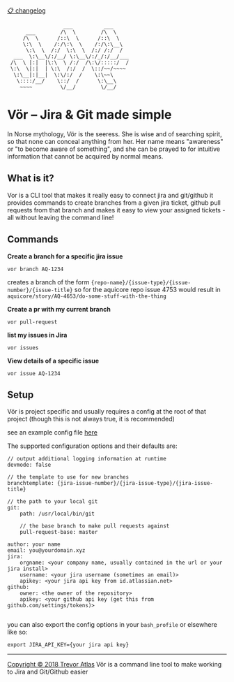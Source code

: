 [📋 changelog](https://github.com/trevor-atlas/vor/blob/master/CHANGELOG.md)
```
                  ___          ___
      ___        /\  \        /\  \
     /\  \      /::\  \      /::\  \
     \:\  \    /:/\:\  \    /:/\:\__\
      \:\  \  /:/  \:\  \  /:/ /:/  /
  ___  \:\__\/:/__/ \:\__\/:/_/:/__/___
 /\  \ |:|  |\:\  \ /:/  /\:\/:::::/  /
 \:\  \|:|  | \:\  /:/  /  \::/~~/~~~~
  \:\__|:|__|  \:\/:/  /    \:\~~\
   \::::/__/    \::/  /      \:\__\
    ~~~~         \/__/        \/__/
```

# Vör – Jira & Git made simple
In Norse mythology, Vör is the seeress. She is wise and of searching spirit, so that none can conceal anything from her. Her name means "awareness" or "to become aware of something", and she can be prayed to for intuitive information that cannot be acquired by normal means.


## What is it?
Vor is a CLI tool that makes it really easy to connect jira and git/github
it provides commands to create branches from a given jira ticket, github pull requests from that branch and makes it easy to view your assigned tickets - all without leaving the command line! 

## Commands
**Create a branch for a specific jira issue**

```
vor branch AQ-1234
```
creates a branch of the form `{repo-name}/{issue-type}/{issue-number}/{issue-title}`
so for the aquicore repo issue 4753 would result in
`aquicore/story/AQ-4653/do-some-stuff-with-the-thing`

**Create a pr with my current branch**

```
vor pull-request
```

**list my issues in Jira**

```
vor issues
```

**View details of a specific issue**

```
vor issue AQ-1234
```

## Setup

Vör is project specific and usually requires a config at the root of that project (though this is not always true, it is recommended)

see an example config file [here](https://github.com/trevor-atlas/vor/blob/master/example.vor)

The supported configuration options and their defaults are:

```
// output additional logging information at runtime
devmode: false

// the template to use for new branches
branchtemplate: {jira-issue-number}/{jira-issue-type}/{jira-issue-title}

// the path to your local git
git:
    path: /usr/local/bin/git

    // the base branch to make pull requests against
    pull-request-base: master

author: your name
email: you@yourdomain.xyz
jira:
    orgname: <your company name, usually contained in the url or your jira install>
    username: <your jira username (sometimes an email)>
    apikey: <your jira api key from id.atlassian.net>
github:
    owner: <the owner of the repository>
    apikey: <your github api key (get this from github.com/settings/tokens)>
    
```
you can also export the config options in your `bash_profile` or elsewhere like so:

```
export JIRA_API_KEY={your jira api key}
```

---

[Copyright © 2018 Trevor Atlas](https://github.com/trevor-atlas/vor/blob/master/LICENSE)
Vör is a command line tool to make working to Jira and Git/Github easier
